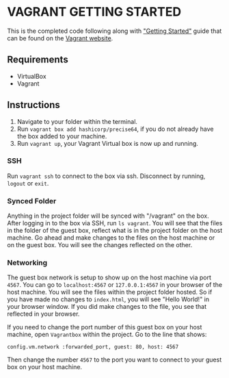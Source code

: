 # VAGRANT GETTING STARTED
This is the completed code following along with ["Getting Started"](https://www.vagrantup.com/intro/getting-started/index.html) guide that can be found on the [Vagrant website](https://www.vagrantup.com/).

## Requirements
+ VirtualBox
+ Vagrant

## Instructions
1. Navigate to your folder within the terminal.
1. Run `vagrant box add hashicorp/precise64`, if you do not already have the box added to your machine.
1. Run `vagrant up`, your Vagrant Virtual box is now up and running.

### SSH
Run `vagrant ssh` to connect to the box via ssh. Disconnect by running, `logout` or `exit`.

### Synced Folder
Anything in the project folder will be synced with "/vagrant" on the box. After logging in to the box via SSH, run `ls vagrant`. You will see that the files in the folder of the guest box, reflect what is in the project folder on the host machine. Go ahead and make changes to the files on the host machine or on the guest box. You will see the changes reflected on the other.

### Networking
The guest box network is setup to show up on the host machine via port `4567`. You can go to `localhost:4567` or `127.0.0.1:4567` in your browser of the host machine. You will see the files within the project folder hosted. So if you have made no changes to `index.html`, you will see "Hello World!" in your browser window. If you did make changes to the file, you see that reflected in your browser.

If you need to change the port number of this guest box on your host machine, open `Vagrantbox` within the project. Go to the line that shows:

```config.vm.network :forwarded_port, guest: 80, host: 4567```

Then change the number `4567` to the port you want to connect to your guest box on your host machine.